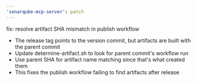 ```yaml
---
'sonarqube-mcp-server': patch
---
```


fix: resolve artifact SHA mismatch in publish workflow

- The release tag points to the version commit, but artifacts are built with the parent commit
- Update determine-artifact.sh to look for parent commit's workflow run
- Use parent SHA for artifact name matching since that's what created them
- This fixes the publish workflow failing to find artifacts after release
